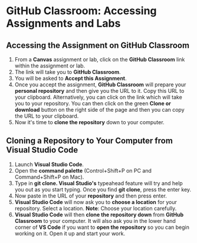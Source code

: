 # GitHub Classroom: Accessing Assignments and Labs

## Accessing the Assignment on GitHub Classroom
1. From a **Canvas** assignment or lab, click on the **GitHub Classroom** link within the assignment or lab.
2. The link will take you to **GitHub Classroom**.
3. You will be asked to **Accept this Assignment**.
4. Once you accept the assignment, **GitHub Classroom** will prepare your **personal repository** and then give you the URL to it. Copy this URL to your clipboard. Alternatively, you can click on the link which will take you to your repository. You can then click on the green **Clone or download** button on the right side of the page and then you can copy the URL to your clipboard.
5. Now it's time to **clone the repository** down to your computer.

## Cloning a Repository to Your Computer from Visual Studio Code

1. Launch **Visual Studio Code**.
2. Open the **command palette** (Control+Shift+P on PC and Command+Shift+P on Mac).
3. Type in **git clone. Visual Studio's** typeahead feature will try and help you out as you start typing. Once you find **git clone**, press the enter key.
4. Now paste in the URL of your **repository** and then press enter.
5. **Visual Studio Code** will now ask you to **choose a location** for your repository. Select a location. **Note**: Choose your location carefully.
6. **Visual Studio Code** will then **clone the repository down** from **GitHub Classroom** to your computer. It will also ask you in the lower hand corner of **VS Code** if you want to **open the repository** so you can begin working on it. Open it up and start your work.